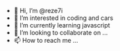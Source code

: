 - 👋 Hi, I’m @reze7i
- 👀 I’m interested in coding and cars
- 🌱 I’m currently learning javascript
- 💞️ I’m looking to collaborate on ...
- 📫 How to reach me ...

<!---
reze7i/reze7i is a ✨ special ✨ repository because its `README.md` (this file) appears on your GitHub profile.
You can click the Preview link to take a look at your changes.
--->
